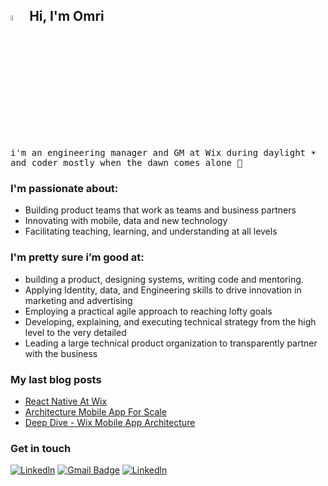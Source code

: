 ## <img src="https://media.giphy.com/media/hvRJCLFzcasrR4ia7z/giphy.gif" width="5%"> Hi, I'm Omri

<samp>  i'm an engineering manager and GM at Wix during daylight ☀️ and coder mostly when the dawn comes alone 🌙</samp>

### I'm passionate about:
* Building product teams that work as teams and business partners
* Innovating with mobile, data and new technology
* Facilitating teaching, learning, and understanding at all levels

### I'm pretty sure i’m good at:
-  building a product, designing systems, writing code and mentoring.
- Applying Identity, data, and Engineering skills to drive innovation in marketing and advertising
-  Employing a practical agile approach to reaching lofty goals
-  Developing, explaining, and executing technical strategy from the high level to the very detailed
- Leading a large technical product organization to transparently partner with the business

### My last blog posts
- [React Native At Wix](https://medium.com/wix-engineering/react-native-at-wix-d56c3745aaff)
- [Architecture Mobile App For Scale](https://medium.com/wix-engineering/react-native-at-wix-the-architecture-db6361764da6)
- [Deep Dive - Wix Mobile App Architecture](https://medium.com/wix-engineering/react-native-at-wix-the-architecture-ii-deep-dive-9cfcb3c2822c)

### Get in touch

[![Linkedln](https://img.shields.io/badge/LinkedIn-0077B5?style=flat-square&logo=linkedin&logoColor=white)](https://www.linkedin.com/in/omribruchim/)
[![Gmail Badge](https://img.shields.io/badge/-Gmail-c14438?style=flat-square&logo=Gmail&logoColor=white&link=mailto:mixdeers@gmail.com)](mailto:omribruchim@gmail.com)
[![Linkedln](https://img.shields.io/twitter/follow/bruchim?style=social)]([https://www.linkedin.com/in/omribruchim/](https://twitter.com/omribruchim))


